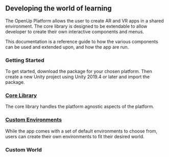 ## Developing the world of learning

The OpenUp Platform allows the user to create AR and VR apps in a shared environment.
The core library is designed to be extendable to allow developer to create their own
interactive components and menus. 

This documentation is a reference guide to how the various components can be used
and extended upon, and how the app are run.

### Getting Started

To get started, download the package for your chosen platform. Then create
a new Unity project using Unity 2019.4 or later and import the package.

### [Core Library](Articles/client/index.md)

The core library handles the platform agnostic aspects of the platform.


### [Custom Environments](Articles/client/Environments/Environments.md)

While the app comes with a set of default environments to choose from, users can
create their own environments to fit their desired world.

### Custom World